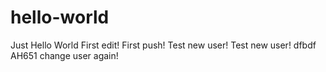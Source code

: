 # hello-world
Just Hello World
First edit!
First push!
Test new user!
Test new user!
dfbdf
AH651
change user again!
